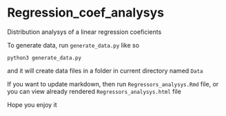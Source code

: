 # Regression_coef_analysys
Distribution analysys of a linear regression coeficients

To generate data, run `generate_data.py` like so

```
python3 generate_data.py
```

and it will create data files in a folder in current directory named `Data`

If you want to update markdown, then run `Regressors_analysys.Rmd` file, or you can view already rendered `Regressors_analysys.html` file

Hope you enjoy it